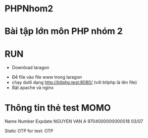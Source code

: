 # PHPNhom2
# Bài tập lớn môn PHP nhóm 2

# RUN
- Download laragon
+ Để file vào file www trong laragon
+ chạy dưới dạng http://btlphp.test:8080/ (với btlphp là tên file)
+ Bật apache và nginx

# Thông tin thẻ test MOMO

Name	        Number	            Expdate
NGUYEN VAN A	9704000000000018	03/07

Static OTP for test: OTP

##
